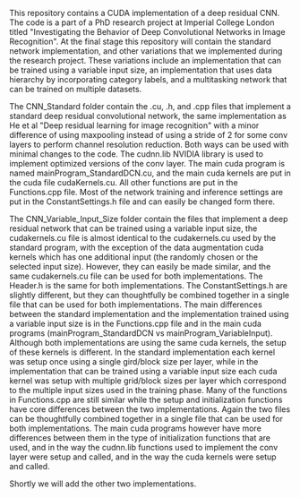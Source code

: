 
This repository contains a CUDA implementation of a deep residual CNN. The code is a part of a PhD research project at Imperial College London titled "Investigating the Behavior of Deep Convolutional Networks in Image Recognition". At the final stage this repository will contain the standard network implementation, and other variations that we implemented during the research project. These variations include an implementation that can be trained using a variable input size, an implementation that uses data hierarchy by incorporating category labels, and a multitasking network that can be trained on multiple datasets.


The CNN_Standard folder contain the .cu, .h, and .cpp files that implement a standard deep residual convolutional network, the same implementation as He et al "Deep residual learning for image recognition" with a minor difference of using maxpooling instead of using a stride of 2 for some conv layers to perform channel resolution reduction. Both ways can be used with minimal changes to the code.  The cudnn.lib NVIDIA library is used to implement optimized versions of the conv layer. The main cuda program is named mainProgram_StandardDCN.cu, and the main cuda kernels are put in the cuda file cudaKernels.cu. All other functions are put in the Functions.cpp file. Most of the network training and inference settings are put in the ConstantSettings.h file and can easily be changed form there. 

The CNN_Variable_Input_Size folder contain the files that implement a deep residual network that can be trained using a variable input size, the cudakernels.cu file is almost identical to the cudakernels.cu used by the standard program, with the exception of the data augmentation cuda kernels which has one additional input (the randomly chosen or the selected input size). However, they can easily be made similar, and the same cudakernels.cu file can be used for both implementations. The Header.h is the same for both implementations. The ConstantSettings.h are slightly different, but they can thoughtfully be combined together in a single file that can be used for both implementations. The main differences between the standard implementation and the implementation trained using a variable input size is in the Functions.cpp file and in the main cuda programs (mainProgram_StandardDCN vs mainProgram_VariableInput). Although both implementations are using the same cuda kernels, the setup of these kernels is different. In the standard implementation each kernel was setup once using a single gird/block size per layer, while in the implementation that can be trained using a variable input size each cuda kernel was setup with multiple grid/block sizes per layer which correspond to the multiple input sizes used in the training phase. Many of the functions in Functions.cpp are still similar while the setup and initialization functions have core differences between the two implementations. Again the two files can be thoughtfully combined together in a single file that can be used for both implementations. The main cuda programs however have more differences between them in the type of initialization functions that are used, and in the way the cudnn.lib functions used to implement the conv layer were setup and called, and in the way the cuda kernels were setup and called. 

Shortly we will add the other two implementations.
